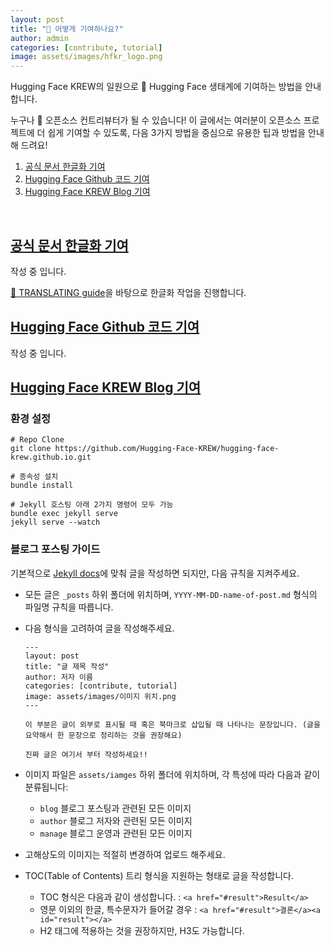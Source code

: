 ```yaml
---
layout: post
title: "🤗 어떻게 기여하나요?"
author: admin
categories: [contribute, tutorial]
image: assets/images/hfkr_logo.png
---
```


Hugging Face KREW의 일원으로 🤗 Hugging Face 생태계에 기여하는 방법을 안내합니다.

누구나 🤗 오픈소스 컨트리뷰터가 될 수 있습니다!
이 글에서는 여러분이 오픈소스 프로젝트에 더 쉽게 기여할 수 있도록, 다음 3가지 방법을 중심으로 유용한 팁과 방법을 안내해 드려요!

1. <a href="#docs">공식 문서 한글화 기여</a><a id="docs"></a>
2. <a href="#code">Hugging Face Github 코드 기여</a><a id="code"></a>
3. <a href="#blog">Hugging Face KREW Blog 기여</a><a id="blog"></a>

<br>

## <a href="#docs">공식 문서 한글화 기여</a><a id="docs"></a>

작성 중 입니다.

[🤗 TRANSLATING guide](https://github.com/huggingface/transformers/blob/main/docs/TRANSLATING.md)을 바탕으로 한글화 작업을 진행합니다.

## <a href="#code">Hugging Face Github 코드 기여</a><a id="code"></a>

작성 중 입니다.

## <a href="#blog">Hugging Face KREW Blog 기여</a><a id="blog"></a>

### 환경 설정

```shell
# Repo Clone
git clone https://github.com/Hugging-Face-KREW/hugging-face-krew.github.io.git

# 종속성 설치
bundle install

# Jekyll 호스팅 아래 2가지 명령어 모두 가능
bundle exec jekyll serve
jekyll serve --watch
```

### 블로그 포스팅 가이드

기본적으로 [Jekyll docs](https://jekyllrb.com/docs/)에 맞춰 글을 작성하면 되지만, 다음 규칙을 지켜주세요.

- 모든 글은 `_posts` 하위 폴더에 위치하며, `YYYY-MM-DD-name-of-post.md` 형식의 파일명 규칙을 따릅니다.
- 다음 형식을 고려하여 글을 작성해주세요.

  ```
  ---
  layout: post
  title: "글 제목 작성"
  author: 저자 이름
  categories: [contribute, tutorial]
  image: assets/images/이미지 위치.png
  ---

  이 부분은 글이 외부로 표시될 때 혹은 북마크로 삽입될 때 나타나는 문장입니다. (글을 요약해서 한 문장으로 정리하는 것을 권장해요)

  진짜 글은 여기서 부터 작성하세요!!
  ```

- 이미지 파일은 `assets/iamges` 하위 폴더에 위치하며, 각 특성에 따라 다음과 같이 분류됩니다:
  - `blog` 블로그 포스팅과 관련된 모든 이미지
  - `author` 블로그 저자와 관련된 모든 이미지
  - `manage` 블로그 운영과 관련된 모든 이미지
- 고해상도의 이미지는 적절히 변경하여 업로드 해주세요.
- TOC(Table of Contents) 트리 형식을 지원하는 형태로 글을 작성합니다.
  - TOC 형식은 다음과 같이 생성합니다. : `<a href="#result">Result</a>`
  - 영문 이외의 한글, 특수문자가 들어갈 경우 : `<a href="#result">결론</a><a id="result"></a>`
  - H2 태그에 적용하는 것을 권장하지만, H3도 가능합니다.

